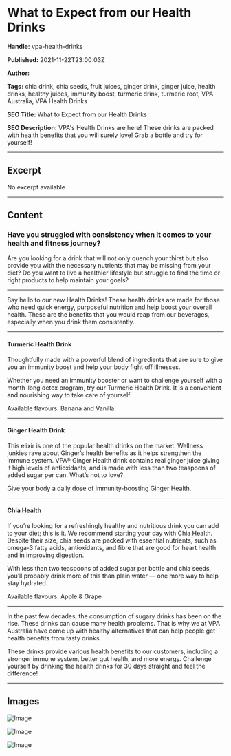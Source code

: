 # What to Expect from our Health Drinks

**Handle:** vpa-health-drinks

**Published:** 2021-11-22T23:00:03Z

**Author:**  

**Tags:** chia drink, chia seeds, fruit juices, ginger drink, ginger juice, health drinks, healthy juices, immunity boost, turmeric drink, turmeric root, VPA Australia, VPA Health Drinks

**SEO Title:** What to Expect from our Health Drinks

**SEO Description:** VPA's Health Drinks are here! These drinks are packed with health benefits that you will surely love! Grab a bottle and try for yourself!

---

## Excerpt

No excerpt available

---

## Content

### Have you struggled with consistency when it comes to your health and fitness journey?

Are you looking for a drink that will not only quench your thirst but also provide you with the necessary nutrients that may be missing from your diet? Do you want to live a healthier lifestyle but struggle to find the time or right products to help maintain your goals?

---

Say hello to our new Health Drinks! These health drinks are made for those who need quick energy, purposeful nutrition and help boost your overall health. These are the benefits that you would reap from our beverages, especially when you drink them consistently.

---

#### Turmeric Health Drink

Thoughtfully made with a powerful blend of ingredients that are sure to give you an immunity boost and help your body fight off illnesses.

Whether you need an immunity booster or want to challenge yourself with a month-long detox program, try our Turmeric Health Drink. It is a convenient and nourishing way to take care of yourself.

Available flavours: Banana and Vanilla.

---

#### Ginger Health Drink

This elixir is one of the popular health drinks on the market. Wellness junkies rave about Ginger’s health benefits as it helps strengthen the immune system. VPA® Ginger Health drink contains real ginger juice giving it high levels of antioxidants, and is made with less than two teaspoons of added sugar per can. What’s not to love?

Give your body a daily dose of immunity-boosting Ginger Health.

---

#### Chia Health

If you’re looking for a refreshingly healthy and nutritious drink you can add to your diet; this is it. We recommend starting your day with Chia Health. Despite their size, chia seeds are packed with essential nutrients, such as omega-3 fatty acids, antioxidants, and fibre that are good for heart health and in improving digestion.

With less than two teaspoons of added sugar per bottle and chia seeds, you’ll probably drink more of this than plain water — one more way to help stay hydrated.

Available flavours: Apple & Grape

---

In the past few decades, the consumption of sugary drinks has been on the rise. These drinks can cause many health problems. That is why we at VPA Australia have come up with healthy alternatives that can help people get health benefits from tasty drinks.

These drinks provide various health benefits to our customers, including a stronger immune system, better gut health, and more energy. Challenge yourself by drinking the health drinks for 30 days straight and feel the difference!

---

## Images

![Image](undefined)

![Image](undefined)

![Image](undefined)

